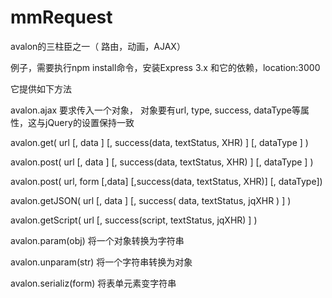mmRequest
=============

avalon的三柱臣之一（ 路由，动画，AJAX）


例子，需要执行npm install命令，安装Express 3.x 和它的依赖，location:3000


它提供如下方法
<p>avalon.ajax 要求传入一个对象， 对象要有url, type, success, dataType等属性，这与jQuery的设置保持一致
<p>avalon.get( url [, data ] [, success(data, textStatus, XHR) ] [, dataType ] )
<p>avalon.post( url [, data ] [, success(data, textStatus, XHR) ] [, dataType ] )
<p>avalon.post( url, form [,data] [,success(data, textStatus, XHR)] [, dataType])
<p>avalon.getJSON( url [, data ] [, success( data, textStatus, jqXHR ) ] )
<p>avalon.getScript( url [, success(script, textStatus, jqXHR) ] )
<p>avalon.param(obj) 将一个对象转换为字符串
<p>avalon.unparam(str) 将一个字符串转换为对象
<p>avalon.serializ(form)  将表单元素变字符串
